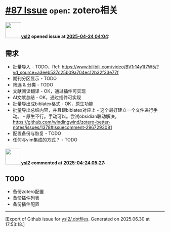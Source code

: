 # [\#87 Issue](https://github.com/ysl2/.dotfiles/issues/87) `open`: zotero相关

#### <img src="https://avatars.githubusercontent.com/u/39717545?u=3a56d7b47e1688f70c83e440ba0835f8d24c43e3&v=4" width="50">[ysl2](https://github.com/ysl2) opened issue at [2025-04-24 04:04](https://github.com/ysl2/.dotfiles/issues/87):

## 需求

- 批量导入 - TODO，Ref: https://www.bilibili.com/video/BV1r14y1f7W5/?vd_source=a3eeb537c25b09a704ec12b32f33e77f
- 期刊分区显示 - TODO
- 筛选 & 分类 - TODO
- 文献阅读翻译 - OK，通过插件可实现
- AI文献总结 - OK，通过插件可实现
- 批量导出成biblatex格式 - OK，原生功能
- 批量导出总结内容，并且跟biblatex对应上 - 这个最好建立一个文件进行手动。 - 原生不行。手动可以。尝试obsidian联动解决。https://github.com/windingwind/zotero-better-notes/issues/1378#issuecomment-2967293081
- 配置备份与恢复 - TODO
- 任何与vim集成的方式？ - TODO

#### <img src="https://avatars.githubusercontent.com/u/39717545?u=3a56d7b47e1688f70c83e440ba0835f8d24c43e3&v=4" width="50">[ysl2](https://github.com/ysl2) commented at [2025-04-24 05:27](https://github.com/ysl2/.dotfiles/issues/87#issuecomment-2826425730):

## TODO

- 备份zotero配置
- 备份插件列表
- 备份插件配置


-------------------------------------------------------------------------------



[Export of Github issue for [ysl2/.dotfiles](https://github.com/ysl2/.dotfiles). Generated on 2025.06.30 at 17:53:18.]
